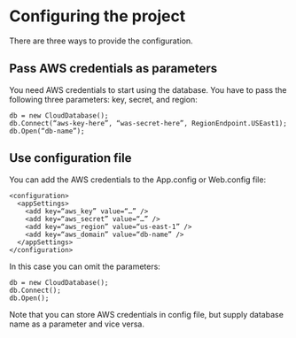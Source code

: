 # Configuring the project

There are three ways to provide the configuration. 

## Pass AWS credentials as parameters

You need AWS credentials to start using the database. You have to pass the following three parameters: key, secret, and region:

```
db = new CloudDatabase();
db.Connect(“aws-key-here”, “was-secret-here”, RegionEndpoint.USEast1);
db.Open(“db-name”);
```

## Use configuration file

You can add the AWS credentials to the App.config or Web.config file:

```
<configuration>
  <appSettings>
    <add key=“aws_key” value=“…” />
    <add key=“aws_secret” value=“…” />
    <add key=“aws_region” value=“us-east-1” />
    <add key=“aws_domain” value=“db-name” />
  </appSettings>
</configuration>
```

In this case you can omit the parameters:

```
db = new CloudDatabase();
db.Connect();
db.Open();
```

Note that you can store AWS credentials in config file, but supply database name as a parameter and vice versa.

